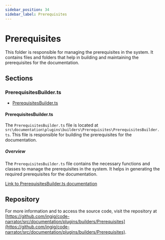```yaml
---
sidebar_position: 34
sidebar_label: Prerequisites
---
```


# Prerequisites

This folder is responsible for managing the prerequisites in the system. It contains files and folders that help in building and maintaining the prerequisites for the documentation.

## Sections

### PrerequisitesBuilder.ts

- [PrerequisitesBuilder.ts](#prerequisitesbuilderts)

#### PrerequisitesBuilder.ts

The `PrerequisitesBuilder.ts` file is located at `src\documentation\plugins\builders\Prerequisites\PrerequisitesBuilder.ts`. This file is responsible for building the prerequisites for the documentation.

##### Overview

The `PrerequisitesBuilder.ts` file contains the necessary functions and classes to manage the prerequisites in the system. It helps in generating the required prerequisites for the documentation.

[Link to PrerequisitesBuilder.ts documentation](PrerequisitesBuilder.ts)

## Repository

For more information and to access the source code, visit the repository at [https://github.com/ingig/code-narrator/src/documentation/plugins/builders/Prerequisites](https://github.com/ingig/code-narrator/src/documentation/plugins/builders/Prerequisites).